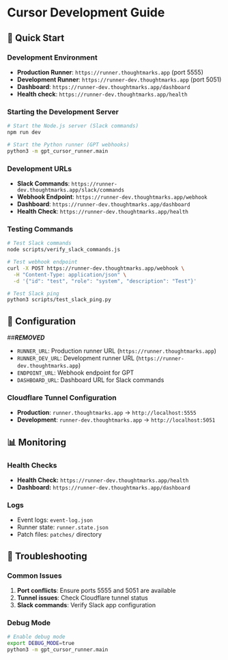 # Cursor Development Guide

## 🚀 Quick Start

### Development Environment
- **Production Runner**: `https://runner.thoughtmarks.app` (port 5555)
- **Development Runner**: `https://runner-dev.thoughtmarks.app` (port 5051)
- **Dashboard**: `https://runner-dev.thoughtmarks.app/dashboard`
- **Health check**: `https://runner-dev.thoughtmarks.app/health`

### Starting the Development Server

```bash
# Start the Node.js server (Slack commands)
npm run dev

# Start the Python runner (GPT webhooks)
python3 -m gpt_cursor_runner.main
```

### Development URLs
- **Slack Commands**: `https://runner-dev.thoughtmarks.app/slack/commands`
- **Webhook Endpoint**: `https://runner-dev.thoughtmarks.app/webhook`
- **Dashboard**: `https://runner-dev.thoughtmarks.app/dashboard`
- **Health Check**: `https://runner-dev.thoughtmarks.app/health`

### Testing Commands

```bash
# Test Slack commands
node scripts/verify_slack_commands.js

# Test webhook endpoint
curl -X POST https://runner-dev.thoughtmarks.app/webhook \
  -H "Content-Type: application/json" \
  -d '{"id": "test", "role": "system", "description": "Test"}'

# Test Slack ping
python3 scripts/test_slack_ping.py
```

## 🔧 Configuration

##***REMOVED***
- `RUNNER_URL`: Production runner URL (`https://runner.thoughtmarks.app`)
- `RUNNER_DEV_URL`: Development runner URL (`https://runner-dev.thoughtmarks.app`)
- `ENDPOINT_URL`: Webhook endpoint for GPT
- `DASHBOARD_URL`: Dashboard URL for Slack commands

### Cloudflare Tunnel Configuration
- **Production**: `runner.thoughtmarks.app` → `http://localhost:5555`
- **Development**: `runner-dev.thoughtmarks.app` → `http://localhost:5051`

## 📊 Monitoring

### Health Checks
- **Health Check:** `https://runner-dev.thoughtmarks.app/health`
- **Dashboard:** `https://runner-dev.thoughtmarks.app/dashboard`

### Logs
- Event logs: `event-log.json`
- Runner state: `runner.state.json`
- Patch files: `patches/` directory

## 🚨 Troubleshooting

### Common Issues
1. **Port conflicts**: Ensure ports 5555 and 5051 are available
2. **Tunnel issues**: Check Cloudflare tunnel status
3. **Slack commands**: Verify Slack app configuration

### Debug Mode
```bash
# Enable debug mode
export DEBUG_MODE=true
python3 -m gpt_cursor_runner.main
``` 